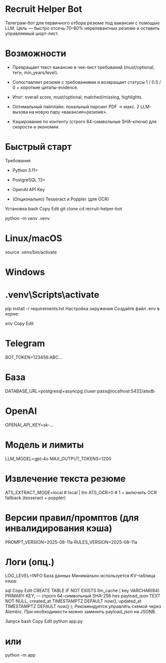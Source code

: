 # Recruit Helper Bot

Телеграм-бот для первичного отбора резюме под вакансии с помощью LLM.
Цель — быстро отсечь 70–80% нерелевантных резюме и оставить управляемый шорт-лист.

# Возможности
- Превращает текст вакансии в чек-лист требований (must/optional, теги, min_years/level).

- Сопоставляет резюме с требованиями и возвращает статусы 1 / 0.5 / 0 + короткие цитаты-evidence.

- Итог: overall score, must/optional, matched/missing, highlights.

- Оптимальный пайплайн: локальный парсинг PDF → макс. 2 LLM-вызова на новую пару «вакансия×резюме».

- Кэширование по контенту (строго 64-символьные SHA-ключи) для скорости и экономии.

# Быстрый старт
Требования
- Python 3.11+

- PostgreSQL 13+

- OpenAI API Key

- (Опционально) Tesseract и Poppler (для OCR)

Установка
bash
Copy
Edit
git clone <repo-url>
cd recruit-helper-bot

python -m venv .venv
# Linux/macOS
source .venv/bin/activate
# Windows
# .venv\Scripts\activate

pip install -r requirements.txt
Настройка окружения
Создайте файл .env в корне:

env
Copy
Edit
# Telegram
BOT_TOKEN=123456:ABC...

# База
DATABASE_URL=postgresql+asyncpg://user:pass@localhost:5432/atsdb

# OpenAI
OPENAI_API_KEY=sk-...

# Модель и лимиты
LLM_MODEL=gpt-4o
MAX_OUTPUT_TOKENS=1200

# Извлечение текста резюме
ATS_EXTRACT_MODE=local      # local | llm
ATS_OCR=0                   # 1 = включить OCR fallback (tesseract + poppler)

# Версии правил/промптов (для инвалидирования кэша)
PROMPT_VERSION=2025-08-11a
RULES_VERSION=2025-08-11a

# Логи (опц.)
LOG_LEVEL=INFO
База данных
Минимально используется KV-таблица кэша:

sql
Copy
Edit
CREATE TABLE IF NOT EXISTS llm_cache (
  key          VARCHAR(64) PRIMARY KEY,  -- строго 64-символьный SHA-256 hex
  payload_json TEXT NOT NULL,
  created_at   TIMESTAMPTZ DEFAULT now(),
  updated_at   TIMESTAMPTZ DEFAULT now()
);
Рекомендуется управлять схемой через Alembic. При необходимости можно заменить payload_json на JSONB.

Запуск
bash
Copy
Edit
python app.py
# или
python -m app
